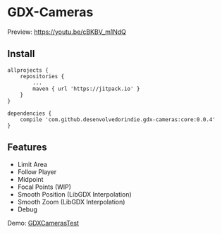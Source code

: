 # GDX-Cameras

Preview: https://youtu.be/cBKBV_m1NdQ

## Install

    allprojects {
	    repositories {
            ...
            maven { url 'https://jitpack.io' }
        }
    }
  
    dependencies {
        compile 'com.github.desenvolvedorindie.gdx-cameras:core:0.0.4'
    }

## Features

- Limit Area
- Follow Player
- Midpoint
- Focal Points (WIP)
- Smooth Position (LibGDX Interpolation)
- Smooth Zoom (LibGDX Interpolation)
- Debug

Demo: [GDXCamerasTest](https://github.com/desenvolvedorindie/gdx-cameras/blob/master/tests/src/com/desenvolvedorindie/gdxcameras/tests/GDXCamerasTest.java)
